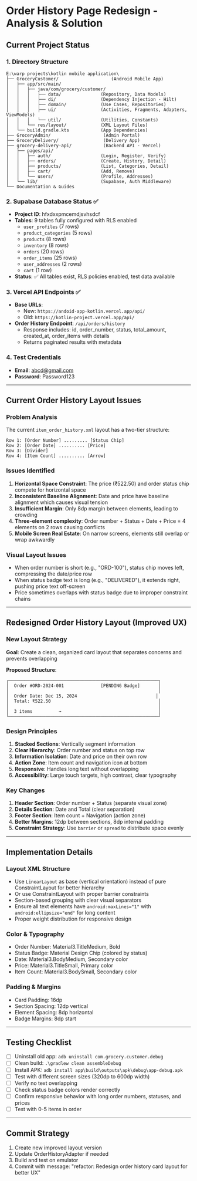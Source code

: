 # Order History Page Redesign - Analysis & Solution

## Current Project Status

### 1. Directory Structure
```
E:\warp projects\kotlin mobile application\
├── GroceryCustomer/                    (Android Mobile App)
│   ├── app/src/main/
│   │   ├── java/com/grocery/customer/
│   │   │   ├── data/               (Repository, Data Models)
│   │   │   ├── di/                 (Dependency Injection - Hilt)
│   │   │   ├── domain/             (Use Cases, Repositories)
│   │   │   ├── ui/                 (Activities, Fragments, Adapters, ViewModels)
│   │   │   └── util/               (Utilities, Constants)
│   │   └── res/layout/             (XML Layout Files)
│   └── build.gradle.kts            (App Dependencies)
├── GroceryAdmin/                    (Admin Portal)
├── GroceryDelivery/                 (Delivery App)
├── grocery-delivery-api/            (Backend API - Vercel)
│   ├── pages/api/
│   │   ├── auth/                   (Login, Register, Verify)
│   │   ├── orders/                 (Create, History, Detail)
│   │   ├── products/               (List, Categories, Detail)
│   │   ├── cart/                   (Add, Remove)
│   │   └── users/                  (Profile, Addresses)
│   └── lib/                        (Supabase, Auth Middleware)
└── Documentation & Guides
```

### 2. Supabase Database Status ✅
- **Project ID**: hfxdxxpmcemdjsvhsdcf
- **Tables**: 9 tables fully configured with RLS enabled
  - `user_profiles` (7 rows)
  - `product_categories` (5 rows)
  - `products` (8 rows)
  - `inventory` (8 rows)
  - `orders` (20 rows)
  - `order_items` (25 rows)
  - `user_addresses` (2 rows)
  - `cart` (1 row)
- **Status**: ✅ All tables exist, RLS policies enabled, test data available

### 3. Vercel API Endpoints ✅
- **Base URLs**: 
  - New: `https://andoid-app-kotlin.vercel.app/api/`
  - Old: `https://kotlin-project.vercel.app/api/`
- **Order History Endpoint**: `/api/orders/history`
  - Response includes: id, order_number, status, total_amount, created_at, order_items with details
  - Returns paginated results with metadata

### 4. Test Credentials
- **Email**: abcd@gmail.com
- **Password**: Password123

---

## Current Order History Layout Issues

### Problem Analysis
The current `item_order_history.xml` layout has a two-tier structure:
```
Row 1: [Order Number] ......... [Status Chip]
Row 2: [Order Date] .......... [Price]
Row 3: [Divider]
Row 4: [Item Count] .......... [Arrow]
```

### Issues Identified
1. **Horizontal Space Constraint**: The price (₹522.50) and order status chip compete for horizontal space
2. **Inconsistent Baseline Alignment**: Date and price have baseline alignment which causes visual tension
3. **Insufficient Margin**: Only 8dp margin between elements, leading to crowding
4. **Three-element complexity**: Order number + Status + Date + Price = 4 elements on 2 rows causing conflicts
5. **Mobile Screen Real Estate**: On narrow screens, elements still overlap or wrap awkwardly

### Visual Layout Issues
- When order number is short (e.g., "ORD-100"), status chip moves left, compressing the date/price row
- When status badge text is long (e.g., "DELIVERED"), it extends right, pushing price text off-screen
- Price sometimes overlaps with status badge due to improper constraint chains

---

## Redesigned Order History Layout (Improved UX)

### New Layout Strategy
**Goal**: Create a clean, organized card layout that separates concerns and prevents overlapping

**Proposed Structure**:
```
┌─────────────────────────────────────────────────────────┐
│  Order #ORD-2024-001              [PENDING Badge]       │
│                                                         │
│  Order Date: Dec 15, 2024                              │
│  Total: ₹522.50                                         │
│                                                         │
│  3 items          →                                     │
└─────────────────────────────────────────────────────────┘
```

### Design Principles
1. **Stacked Sections**: Vertically segment information
2. **Clear Hierarchy**: Order number and status on top row
3. **Information Isolation**: Date and price on their own row
4. **Action Zone**: Item count and navigation icon at bottom
5. **Responsive**: Handles long text without overlapping
6. **Accessibility**: Large touch targets, high contrast, clear typography

### Key Changes
1. **Header Section**: Order number + Status (separate visual zone)
2. **Details Section**: Date and Total (clear separation)
3. **Footer Section**: Item count + Navigation (action zone)
4. **Better Margins**: 12dp between sections, 8dp internal padding
5. **Constraint Strategy**: Use `barrier` or `spread` to distribute space evenly

---

## Implementation Details

### Layout XML Structure
- Use `LinearLayout` as base (vertical orientation) instead of pure ConstraintLayout for better hierarchy
- Or use ConstraintLayout with proper barrier constraints
- Section-based grouping with clear visual separators
- Ensure all text elements have `android:maxLines="1"` with `android:ellipsize="end"` for long content
- Proper weight distribution for responsive design

### Color & Typography
- Order Number: Material3.TitleMedium, Bold
- Status Badge: Material Design Chip (colored by status)
- Date: Material3.BodyMedium, Secondary color
- Price: Material3.TitleSmall, Primary color
- Item Count: Material3.BodySmall, Secondary color

### Padding & Margins
- Card Padding: 16dp
- Section Spacing: 12dp vertical
- Element Spacing: 8dp horizontal
- Badge Margins: 8dp start

---

## Testing Checklist
- [ ] Uninstall old app: `adb uninstall com.grocery.customer.debug`
- [ ] Clean build: `.\gradlew clean assembleDebug`
- [ ] Install APK: `adb install app\build\outputs\apk\debug\app-debug.apk`
- [ ] Test with different screen sizes (320dp to 600dp width)
- [ ] Verify no text overlapping
- [ ] Check status badge colors render correctly
- [ ] Confirm responsive behavior with long order numbers, statuses, and prices
- [ ] Test with 0-5 items in order

---

## Commit Strategy
1. Create new improved layout version
2. Update OrderHistoryAdapter if needed
3. Build and test on emulator
4. Commit with message: "refactor: Redesign order history card layout for better UX"
